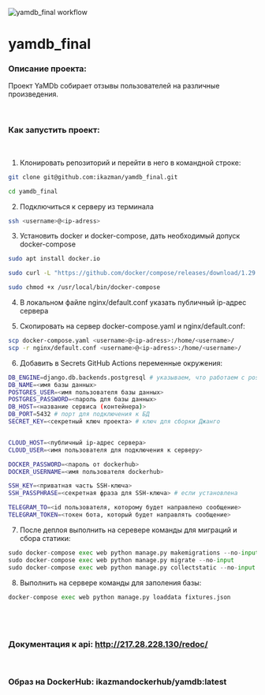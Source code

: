 ![yamdb_final workflow](https://github.com/ikazman/yamdb_final/actions/workflows/main.yml/badge.svg)

# yamdb_final
### Описание проекта:

Проект YaMDb собирает отзывы пользователей на различные произведения.

&nbsp;

### Как запустить проект:
&nbsp;

1) Клонировать репозиторий и перейти в него в командной строке:

```bash
git clone git@github.com:ikazman/yamdb_final.git
```

```bash
cd yamdb_final
```

2) Подключиться к серверу из терминала
```bash
ssh <username>@<ip-adress>
```

3) Установить docker и docker-compose, дать необходимый допуск docker-compose
```bash
sudo apt install docker.io
```
```bash
sudo curl -L "https://github.com/docker/compose/releases/download/1.29.2/docker-compose-$(uname -s)-$(uname -m)" -o /usr/local/bin/docker-compose
```
```bash
sudo chmod +x /usr/local/bin/docker-compose
```

4) В локальном файле nginx/default.conf указать публичный ip-адрес сервера

5) Скопировать на сервер docker-compose.yaml и nginx/default.conf:
```bash
scp docker-compose.yaml <username>@<ip-adress>:/home/<username>/
scp -r nginx/default.conf <username>@<ip-adress>:/home/<username>/
```
6) Добавить в Secrets GitHub Actions переменные окружения:
```bash
DB_ENGINE=django.db.backends.postgresql # указываем, что работаем с postgresql
DB_NAME=<имя базы данных>
POSTGRES_USER=<имя пользователя базы данных>
POSTGRES_PASSWORD=<пароль для базы данных>
DB_HOST=<название сервиса (контейнера)>
DB_PORT=5432 # порт для подключения к БД 
SECRET_KEY=<секретный ключ проекта> # ключ для сборки Джанго


CLOUD_HOST=<публичный ip-адрес сервера>
CLOUD_USER=<имя пользователя для подключения к серверу>

DOCKER_PASSWORD=<пароль от dockerhub>
DOCKER_USERNAME=<имя пользователя dockerhub>

SSH_KEY=<приватная часть SSH-ключа>
SSH_PASSPHRASE=<секретная фраза для SSH-ключа> # если установлена

TELEGRAM_TO=<id пользователя, которому будет направлено сообщение>
TELEGRAM_TOKEN=<токен бота, который будет направлять сообщение>

```

7) После деплоя выполнить на серевере команды для миграций и сбора статики:
```python
sudo docker-compose exec web python manage.py makemigrations --no-input
sudo docker-compose exec web python manage.py migrate --no-input
sudo docker-compose exec web python manage.py collectstatic --no-input
```
8) Выполнить на сервере команды для заполения базы:

```python
docker-compose exec web python manage.py loaddata fixtures.json
```
&nbsp;
---
### Документация к api: http://217.28.228.130/redoc/
&nbsp;

### Образ на DockerHub: ikazmandockerhub/yamdb:latest
